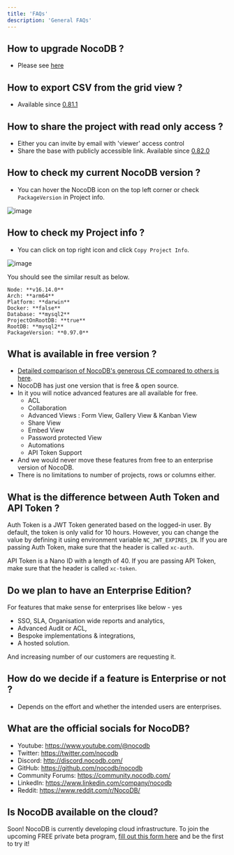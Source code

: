 ```yaml
---
title: 'FAQs'
description: 'General FAQs'
---
```


## How to upgrade NocoDB ?

- Please see [here](https://docs.nocodb.com/getting-started/upgrading) 

## How to export CSV from the grid view ?

- Available since [0.81.1](https://github.com/nocodb/nocodb/releases/tag/0.81.1)

## How to share the project with read only access ?

- Either you can invite by email with 'viewer' access control
- Share the base with publicly accessible link. Available since [0.82.0](https://github.com/nocodb/nocodb/releases/tag/0.82.0) 

## How to check my current NocoDB version ? 

- You can hover the NocoDB icon on the top left corner or check ``PackageVersion`` in Project info.

![image](https://user-images.githubusercontent.com/35857179/192435277-1b1715b9-5885-4e15-861f-4f95bb60294b.png)

## How to check my Project info ?

- You can click on top right icon and click ``Copy Project Info``.

![image](https://user-images.githubusercontent.com/35857179/192435381-e01013b1-7f87-4d3f-b443-420e685f8c41.png)

You should see the similar result as below.

```
Node: **v16.14.0**
Arch: **arm64**
Platform: **darwin**
Docker: **false**
Database: **mysql2**
ProjectOnRootDB: **true**
RootDB: **mysql2**
PackageVersion: **0.97.0**
```

## What is available in free version ?
- [Detailed comparison of NocoDB's generous CE compared to others is here](https://github.com/orgs/nocodb/projects/13).
- NocoDB has just one version that is free & open source.
- In it you will notice advanced features are all available for free.
    - ACL
    - Collaboration
    - Advanced Views : Form View, Gallery View & Kanban View
    - Share View
    - Embed View 
    - Password protected View
    - Automations
    - API Token Support
- And we would never move these features from free to an enterprise version of NocoDB.
- There is no limitations to number of projects, rows or columns either.

## What is the difference between Auth Token and API Token ?

Auth Token is a JWT Token generated based on the logged-in user. By default, the token is only valid for 10 hours. However, you can change the value by defining it using environment variable `NC_JWT_EXPIRES_IN`. If you are passing Auth Token, make sure that the header is called `xc-auth`.

API Token is a Nano ID with a length of 40. If you are passing API Token, make sure that the header is called `xc-token`.

## Do we plan to have an Enterprise Edition?
For features that make sense for enterprises like below - yes 
- SSO, SLA, Organisation wide reports and analytics, 
- Advanced Audit or ACL,  
- Bespoke implementations & integrations,
- A hosted solution.
   
And increasing number of our customers are requesting it.  

## How do we decide if a feature is Enterprise or not ?

- Depends on the effort and whether the intended users are enterprises.
 
## What are the official socials for NocoDB?

- Youtube: https://www.youtube.com/@nocodb
- Twitter: https://twitter.com/nocodb
- Discord: http://discord.nocodb.com/
- GitHub: https://github.com/nocodb/nocodb
- Community Forums: https://community.nocodb.com/
- LinkedIn: https://www.linkedin.com/company/nocodb
- Reddit: https://www.reddit.com/r/NocoDB/

## Is NocoDB available on the cloud?

Soon! NocoDB is currently developing cloud infrastructure.
To join the upcoming FREE private beta program, [fill out this form here](https://docs.google.com/forms/d/e/1FAIpQLSfKLe8Rcrq0uo2_jM5W1kbVBbzDiQ3IvlP8Iov61FTekVAvzA/viewform) and be the first to try it!

